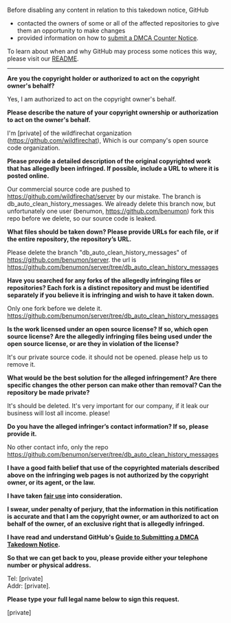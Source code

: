 Before disabling any content in relation to this takedown notice, GitHub
- contacted the owners of some or all of the affected repositories to give them an opportunity to make changes
- provided information on how to [submit a DMCA Counter Notice](https://docs.github.com/en/articles/guide-to-submitting-a-dmca-counter-notice).

To learn about when and why GitHub may process some notices this way, please visit our [README](https://github.com/github/dmca/blob/master/README.md).

---

**Are you the copyright holder or authorized to act on the copyright owner's behalf?**

Yes, I am authorized to act on the copyright owner's behalf.

**Please describe the nature of your copyright ownership or authorization to act on the owner's behalf.**

I'm [private] of the wildfirechat organization (https://github.com/wildfirechat), Which is our company's open source code organization.

**Please provide a detailed description of the original copyrighted work that has allegedly been infringed. If possible, include a URL to where it is posted online.**

Our commercial source code are pushed to https://github.com/wildfirechat/server by our mistake. The branch is db_auto_clean_history_messages. We already delete this branch now, but unfortunately one user (benumon, https://github.com/benumon) fork this repo before we delete, so our source code is leaked.

**What files should be taken down? Please provide URLs for each file, or if the entire repository, the repository’s URL.**

Please delete the branch "db_auto_clean_history_messages" of https://github.com/benumon/server. the url is https://github.com/benumon/server/tree/db_auto_clean_history_messages

**Have you searched for any forks of the allegedly infringing files or repositories? Each fork is a distinct repository and must be identified separately if you believe it is infringing and wish to have it taken down.**

Only one fork before we delete it. https://github.com/benumon/server/tree/db_auto_clean_history_messages

**Is the work licensed under an open source license? If so, which open source license? Are the allegedly infringing files being used under the open source license, or are they in violation of the license?**

It's our private source code. it should not be opened. please help us to remove it.

**What would be the best solution for the alleged infringement? Are there specific changes the other person can make other than removal? Can the repository be made private?**

It's should be deleted. It's very important for our company, if it leak our business will lost all income. please!

**Do you have the alleged infringer’s contact information? If so, please provide it.**

No other contact info, only the repo https://github.com/benumon/server/tree/db_auto_clean_history_messages

**I have a good faith belief that use of the copyrighted materials described above on the infringing web pages is not authorized by the copyright owner, or its agent, or the law.**

**I have taken <a href="https://www.lumendatabase.org/topics/22">fair use</a> into consideration.**

**I swear, under penalty of perjury, that the information in this notification is accurate and that I am the copyright owner, or am authorized to act on behalf of the owner, of an exclusive right that is allegedly infringed.**

**I have read and understand GitHub's <a href="https://docs.github.com/articles/guide-to-submitting-a-dmca-takedown-notice/">Guide to Submitting a DMCA Takedown Notice</a>.**

**So that we can get back to you, please provide either your telephone number or physical address.**

Tel: [private]  
Addr: [private].

**Please type your full legal name below to sign this request.**

[private]
